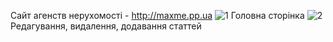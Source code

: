 Сайт агенств  нерухомості - http://maxme.pp.ua
![1](https://user-images.githubusercontent.com/58972072/168768928-65102414-8605-48df-8224-14a1de51b506.jpg)
Головна сторінка
![2](https://user-images.githubusercontent.com/58972072/168768982-7a7c0ec1-588f-46ff-84d9-ae53254aec72.jpg)
Редагування, видалення, додавання  статтей 
